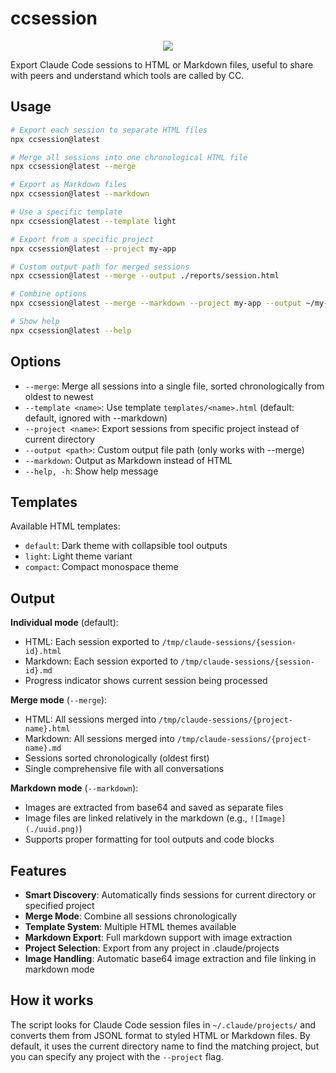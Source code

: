 # ccsession

<div align="center">
   <img src="https://i.imgur.com/5taJVJu.jpeg" />
</div>

Export Claude Code sessions to HTML or Markdown files, useful to share with peers and
understand which tools are called by CC.

## Usage

```bash
# Export each session to separate HTML files
npx ccsession@latest

# Merge all sessions into one chronological HTML file
npx ccsession@latest --merge

# Export as Markdown files
npx ccsession@latest --markdown

# Use a specific template
npx ccsession@latest --template light

# Export from a specific project
npx ccsession@latest --project my-app

# Custom output path for merged sessions
npx ccsession@latest --merge --output ./reports/session.html

# Combine options
npx ccsession@latest --merge --markdown --project my-app --output ~/my-session.md

# Show help
npx ccsession@latest --help
```

## Options

- `--merge`: Merge all sessions into a single file, sorted chronologically from oldest to newest
- `--template <name>`: Use template `templates/<name>.html` (default: default, ignored with --markdown)
- `--project <name>`: Export sessions from specific project instead of current directory
- `--output <path>`: Custom output file path (only works with --merge)
- `--markdown`: Output as Markdown instead of HTML
- `--help, -h`: Show help message

## Templates

Available HTML templates:
- `default`: Dark theme with collapsible tool outputs
- `light`: Light theme variant
- `compact`: Compact monospace theme

## Output

**Individual mode** (default):
- HTML: Each session exported to `/tmp/claude-sessions/{session-id}.html`
- Markdown: Each session exported to `/tmp/claude-sessions/{session-id}.md`
- Progress indicator shows current session being processed

**Merge mode** (`--merge`):
- HTML: All sessions merged into `/tmp/claude-sessions/{project-name}.html`
- Markdown: All sessions merged into `/tmp/claude-sessions/{project-name}.md`
- Sessions sorted chronologically (oldest first)
- Single comprehensive file with all conversations

**Markdown mode** (`--markdown`):
- Images are extracted from base64 and saved as separate files
- Image files are linked relatively in the markdown (e.g., `![Image](./uuid.png)`)
- Supports proper formatting for tool outputs and code blocks

## Features

- **Smart Discovery**: Automatically finds sessions for current directory or specified project
- **Merge Mode**: Combine all sessions chronologically
- **Template System**: Multiple HTML themes available
- **Markdown Export**: Full markdown support with image extraction
- **Project Selection**: Export from any project in .claude/projects
- **Image Handling**: Automatic base64 image extraction and file linking in markdown mode

## How it works

The script looks for Claude Code session files in `~/.claude/projects/` and converts them from JSONL format to styled HTML or Markdown files. By default, it uses the current directory name to find the matching project, but you can specify any project with the `--project` flag.